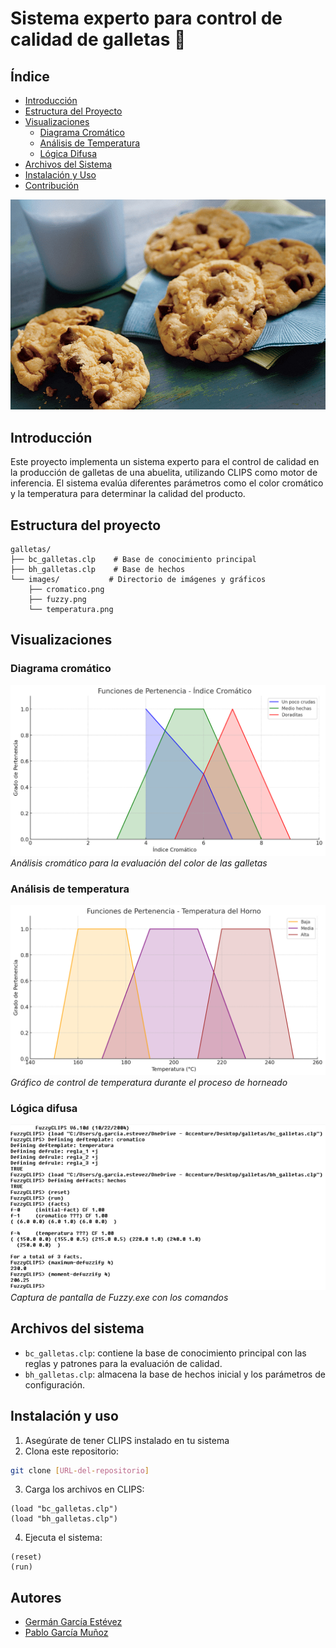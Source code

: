# Sistema experto para control de calidad de galletas 🍪

## Índice
- [Introducción](#introducción)
- [Estructura del Proyecto](#estructura-del-proyecto)
- [Visualizaciones](#visualizaciones)
  - [Diagrama Cromático](#diagrama-cromático)
  - [Análisis de Temperatura](#análisis-de-temperatura)
  - [Lógica Difusa](#lógica-difusa)
- [Archivos del Sistema](#archivos-del-sistema)
- [Instalación y Uso](#instalación-y-uso)
- [Contribución](#contribución)

![Portada](images/portada.png)

## Introducción
Este proyecto implementa un sistema experto para el control de calidad en la producción de galletas de una abuelita, utilizando CLIPS como motor de inferencia. El sistema evalúa diferentes parámetros como el color cromático y la temperatura para determinar la calidad del producto.

## Estructura del proyecto
```
galletas/
├── bc_galletas.clp    # Base de conocimiento principal
├── bh_galletas.clp    # Base de hechos
└── images/           # Directorio de imágenes y gráficos
    ├── cromatico.png
    ├── fuzzy.png
    └── temperatura.png
```

## Visualizaciones

### Diagrama cromático
![Diagrama cromático](images/cromatico.png)
*Análisis cromático para la evaluación del color de las galletas*

### Análisis de temperatura
![Análisis de temperatura](images/temperatura.png)
*Gráfico de control de temperatura durante el proceso de horneado*

### Lógica difusa
![Lógica difusa](images/fuzzy.png)
*Captura de pantalla de Fuzzy.exe con los comandos*

## Archivos del sistema
- `bc_galletas.clp`: contiene la base de conocimiento principal con las reglas y patrones para la evaluación de calidad.
- `bh_galletas.clp`: almacena la base de hechos inicial y los parámetros de configuración.

## Instalación y uso
1. Asegúrate de tener CLIPS instalado en tu sistema
2. Clona este repositorio:
```bash
git clone [URL-del-repositorio]
```
3. Carga los archivos en CLIPS:
```clips
(load "bc_galletas.clp")
(load "bh_galletas.clp")
```
4. Ejecuta el sistema:
```clips
(reset)
(run)
```

## Autores
- [Germán García Estévez](https://www.linkedin.com/in/germangarest/)
- [Pablo García Muñoz](https://www.linkedin.com/in/pablo-garc%C3%ADa-mu%C3%B1oz-a9b2402a9/)
